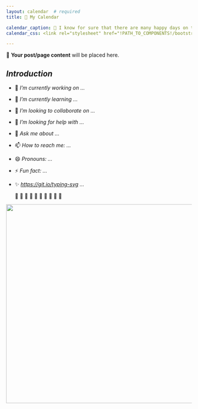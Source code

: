 ```yaml
---
layout: calendar  # required
title: 📆 My Calendar

calendar_caption: 💜 I know for sure that there are many happy days on this calendar! 💜   # optional
calendar_css: <link rel="stylesheet" href="!PATH_TO_COMPONENTS!/bootstrap-calendar/css/calendar.css">

---
```


📜 **Your post/page content** will be placed here.


## _Introduction_


 - 🔭 _I’m currently working on ..._
 - 🌱 _I’m currently learning ..._
 - 👯 _I’m looking to collaborate on ..._
 - 🤔 _I’m looking for help with ..._
 - 💬 _Ask me about ..._
 - 📫 _How to reach me: ..._
 - 😄 _Pronouns: ..._
 - ⚡ _Fun fact: ..._
 - ✨ _https://git.io/typing-svg ..._


   🦋 🦋 🦋 🦋 🦋 🦋 🦋 🦋 🦋 🦋 


<div id="header" align="center">
 
  <img src="https://github.com/user-attachments/assets/664e4b50-bae1-440a-b037-80bc7899233b" width="540"/> 

</div>
